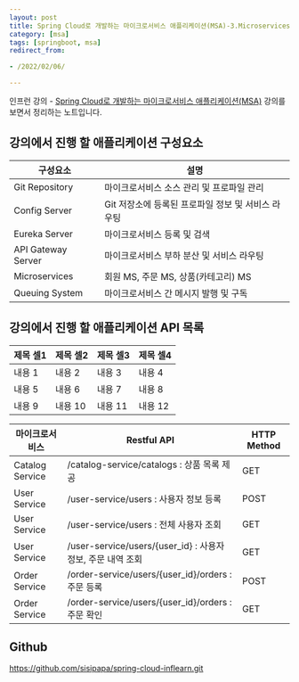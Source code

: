```yaml
---
layout: post
title: Spring Cloud로 개발하는 마이크로서비스 애플리케이션(MSA)-3.Microservices
category: [msa]
tags: [springboot, msa]
redirect_from:

- /2022/02/06/

---
```


인프런 강의 - [Spring Cloud로 개발하는 마이크로서비스 애플리케이션(MSA)](https://www.inflearn.com/course/%EC%8A%A4%ED%94%84%EB%A7%81-%ED%81%B4%EB%9D%BC%EC%9A%B0%EB%93%9C-%EB%A7%88%EC%9D%B4%ED%81%AC%EB%A1%9C%EC%84%9C%EB%B9%84%EC%8A%A4/dashboard) 강의를 보면서 정리하는 노트입니다.  

## 강의에서 진행 할 애플리케이션 구성요소    
|구성요소|설명|  
|---|---|  
|Git Repository|마이크로서비스 소스 관리 및 프로파일 관리|  
|Config Server|Git 저장소에 등록된 프로파일 정보 및 서비스 라우팅|  
|Eureka Server|마이크로서비스 등록 및 검색|  
|API Gateway Server|마이크로서비스 부하 분산 및 서비스 라우팅|  
|Microservices|회원 MS, 주문 MS, 상품(카테고리) MS|  
|Queuing System|마이크로서비스 간 메시지 발행 및 구독|    

## 강의에서 진행 할 애플리케이션 API 목록  
|제목 셀1|제목 셀2|제목 셀3|제목 셀4|
|---|---|---|---|
|내용 1|내용 2|내용 3|내용 4|
|내용 5|내용 6|내용 7|내용 8|
|내용 9|내용 10|내용 11|내용 12|


|마이크로서비스|Restful API|HTTP Method|
|---|---|---|
|Catalog Service|/catalog-service/catalogs : 상품 목록 제공|GET|
|User Service|/user-service/users : 사용자 정보 등록|POST|
|User Service|/user-service/users : 전체 사용자 조회|GET|
|User Service|/user-service/users/{user_id} : 사용자 정보, 주문 내역 조회|GET|
|Order Service|/order-service/users/{user_id}/orders : 주문 등록|POST|
|Order Service|/order-service/users/{user_id}/orders : 주문 확인|GET|


## Github
<https://github.com/sisipapa/spring-cloud-inflearn.git>  




